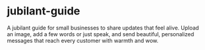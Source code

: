 # jubilant-guide
A jubilant guide for small businesses to share updates that feel alive. Upload an image, add a few words or just speak, and send beautiful, personalized messages that reach every customer with warmth and wow.

